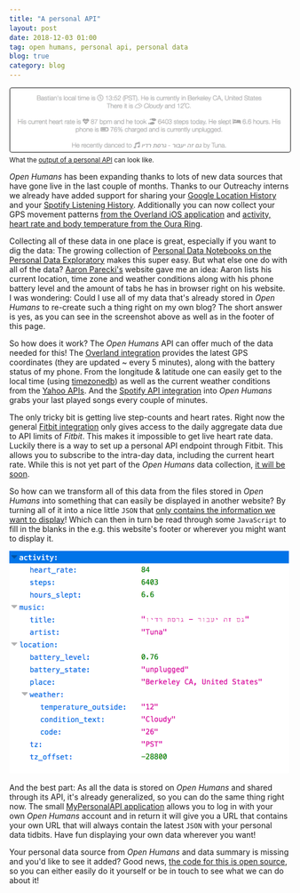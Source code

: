 ```yaml
---
title: "A personal API"
layout: post
date: 2018-12-03 01:00
tag: open humans, personal api, personal data
blog: true
category: blog
---
```

<img src="/assets/images/personal-api.png" style="border: solid gray 2px; border-radius:5px;" />
<small>What the <a href="https://my-personal-api.herokuapp.com/">output of a personal API</a> can look like.</small>

*Open Humans* has been expanding thanks to lots of new data sources that have gone live in the last couple of months.
Thanks to our Outreachy interns we already have added support for sharing your [Google Location History](https://google-location.openhumans.org/) and your [Spotify Listening History](https://spotify.openhumans.org/).
Additionally you can now collect your GPS movement patterns [from the Overland iOS application](https://overland.openhumans.org/) and [activity, heart rate and body temperature from the Oura Ring](https://oura.openhumans.org/).

Collecting all of these data in one place is great, especially if you want to dig the data: The growing collection of [Personal Data Notebooks on the Personal Data Exploratory](https://exploratory.openhumans.org/) makes this super easy. But what else one do with all of the data? [Aaron Parecki's](https://aaronparecki.com/now/) website gave me an idea: Aaron lists his current location, time zone and weather conditions along with his phone battery level and the amount of tabs he has in browser right on his website. I was wondering: Could I use all of my data that's already stored in *Open Humans* to re-create such a thing right on my own blog? The short answer is yes, as you can see in the screenshot above as well as in the footer of this page.

So how does it work? The *Open Humans* API can offer much of the data needed for this! The [Overland integration](https://overland.openhumans.org/) provides the latest GPS coordinates (they are updated ~ every 5 minutes), along with the battery status of my phone. From the longitude & latitude one can easily get to the local time (using [timezonedb](https://timezonedb.com/)) as well as the current weather conditions from the [Yahoo APIs](https://developer.yahoo.com/weather/). And the [Spotify API integration](http://spotify.openhumans.org/) into *Open Humans* grabs your last played songs every couple of minutes.

The only tricky bit is getting live step-counts and heart rates. Right now the general [Fitbit integration](https://fitbit.openhumans.org/) only gives access to the daily aggregate data due to API limits of *Fitbit*. This makes it impossible to get live heart rate data. Luckily there is a way to set up a personal API endpoint through Fitbit. This allows you to subscribe to the intra-day data, including the current heart rate. While this is not yet part of the *Open Humans* data collection, [it will be soon](https://github.com/openhumans/oh-fitbit-intraday).

So how can we transform all of this data from the files stored in *Open Humans* into something that can easily be displayed in another website? By turning all of it into a nice little `JSON` that [only contains the information we want to display](https://my-personal-api.herokuapp.com/data/15713726/)! Which can then in turn be read through some `JavaScript` to fill in the blanks in the e.g. this website's footer or wherever you might want to display it.

![](/assets/images/personal-api-2.png)

And the best part: As all the data is stored on *Open Humans* and shared through its API, it's already generalized, so you can do the same thing right now. The small [MyPersonalAPI application](https://my-personal-api.herokuapp.com) allows you to log in with your own *Open Humans* account and in return it will give you a URL that contains your own URL that will always contain the latest `JSON` with your personal data tidbits. Have fun displaying your own data wherever you want!

Your personal data source from *Open Humans* and data summary is missing and you'd like to see it added? Good news, [the code for this is open source](https://github.com/gedankenstuecke/personal-api/), so you can either easily do it yourself or be in touch to see what we can do about it!
